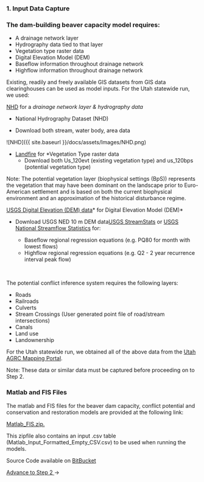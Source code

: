 ### 1. Input Data Capture

### The dam-building beaver capacity model requires:

- A drainage network layer
- Hydrography data tied to that layer
- Vegetation type raster data
- Digital Elevation Model (DEM)
- Baseflow information throughout drainage network
- Highflow information throughout drainage network

 Existing, readily and freely available GIS datasets from GIS data clearinghouses can be used as model inputs. For the Utah statewide run, we used:

 [NHD](http://nhd.usgs.gov/) for a *drainage network layer & hydrography data*

 * National Hydrography Dataset (NHD)

 * Download both stream,  water body, area data


![NHD]({{ site.baseurl }}/docs/assets/Images/NHD.png)

* [Landfire](http://www.landfire.gov/) for *Vegetation Type raster data
  * Download both Us_120evt (existing vegetation type) and us_120bps (potential vegetation type)

Note: The potential vegetation layer (biophysical settings (BpS)) represents the vegetation that may have been dominant on the landscape prior to Euro-American settlement and is based on both the current biophysical environment and an approximation of the historical disturbance regime. 

[USGS Digital Elevation (DEM) data](http://ned.usgs.gov/)* for Digital Elevation Model (DEM)*
* Download USGS NED  10 m DEM data[USGS StreamStats](http://streamstats.usgs.gov/) or [USGS National Streamflow Statistics](http://water.usgs.gov/osw/programs/nss/pubs.html) for:
  * Baseflow regional regression equations (e.g. PQ80 for month with lowest flows)
  * Highflow regional regression equations (e.g. Q2 - 2 year recurrence interval peak flow)

  ​


The potential conflict inference system requires the following layers:

- Roads 
- Railroads 
- Culverts
- Stream Crossings (User generated point file of road/stream intersections) 
- Canals
- Land use
- Landownership 



For the Utah statewide run, we obtained all of the above data from the [Utah AGRC Mapping Portal](http://gis.utah.gov/).

Note: These data or similar data must be captured before proceeding on to Step 2.

### Matlab and FIS Files

The matlab and FIS files for the beaver dam capacity, conflict potential and conservation and restoration models are provided at the following link: 

[Matlab_FIS.zip.](http://etal.usu.edu/BRAT/Website/Matlab_FIS.zip)

 This zipfile also contains an input .csv table (Matlab_Input_Formatted_Empty_CSV.csv) to be used when running the models.

Source Code available on [BitBucket](https://wheatonetal@bitbucket.org/etal_brat/brat_matlab.git)

[Advance to Step 2 ](http://brat.joewheaton.org/home/documentation/manual-implementation/beaver-dam-capacity-model/2-perennial-water-sources)->
